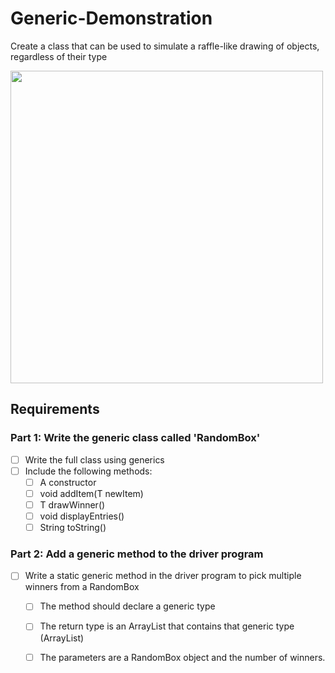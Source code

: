 # Generic-Demonstration

Create a class that can be used to simulate a raffle-like drawing of objects, regardless of their type

<img src="" width="500">

## Requirements

### Part 1: Write the generic class called 'RandomBox'
- [ ] Write the full class using generics
- [ ] Include the following methods:
   - [ ] A constructor
   - [ ] void addItem(T newItem)
   - [ ] T drawWinner()
   - [ ] void displayEntries()
   - [ ] String toString()
   
### Part 2: Add a generic method to the driver program
  - [ ] Write a static generic method in the driver program to pick multiple winners from a RandomBox
    - [ ] The method should declare a generic type
    - [ ] The return type is an ArrayList that contains that generic type (ArrayList<T>)
    - [ ] The parameters are a RandomBox<T> object and the number of winners.



